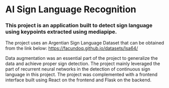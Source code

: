 # AI Sign Language Recognition

### This project is an application built to detect sign language using keypoints extracted using mediapipe.

The project uses an Argentian Sign Language Dataset that can be obtained from the link below:
https://facundoq.github.io/datasets/lsa64/

Data augmentation was an essential part of the project to generalize the data and achieve proper sign detection. 
The project mainly leveraged the part of recurrent neural networks in the detection of continuous sign language in this project. 
The project was complemented with a frontend interface built using React on the frontend and Flask on the backend. 
